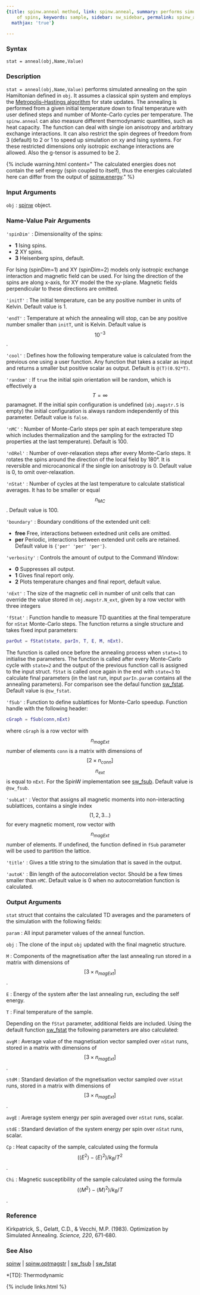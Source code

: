 ```yaml
---
{title: spinw.anneal method, link: spinw.anneal, summary: performs simulated annealing
    of spins, keywords: sample, sidebar: sw_sidebar, permalink: spinw_anneal, folder: spinw,
  mathjax: 'true'}

---
```

  
### Syntax
  
`stat = anneal(obj,Name,Value)`
  
### Description
  
`stat = anneal(obj,Name,Value)` performs simulated annealing on the spin
Hamiltonian defined in `obj`. It assumes a classical spin system and
employs the [Metropolis–Hastings
algorithm](https://en.wikipedia.org/wiki/Metropolis–Hastings_algorithm)
for state updates. The annealing is performed from a given initial
temperature down to final temperature with user defined steps and number
of Monte-Carlo cycles per temperature. The `spinw.anneal` can also
measure different thermodynamic quantities, such as heat capacity. The
function can deal with single ion anisotropy and arbitrary exchange
interactions. It can also restrict the spin degrees of freedom from 3
(default) to 2 or 1 to speed up simulation on xy and Ising systems. For
these restricted dimensions only isotropic exchange interactions are
allowed. Also the g-tensor is assumed to be 2.
   
{% include warning.html content=" The calculated energies does not contain the self energy (spin
coupled to itself), thus the energies calculated here can differ from the
output of [spinw.energy](spinw_energy)." %}
   
  
### Input Arguments
  
`obj`
: [spinw](spinw) object.
  
### Name-Value Pair Arguments
  
`'spinDim'`
: Dimensionality of the spins:
  * **1**     Ising spins.
  * **2**     XY spins.
  * **3**     Heisenberg spins, default.
 
  For Ising (spinDim=1) and XY (spinDim=2) models only isotropic
  exchange interaction and magnetic field can be used. For Ising
  the direction of the spins are along x-axis, for XY model the
  the xy-plane. Magnetic fields perpendicular to these directions
  are omitted.
  
`'initT'`
: The initial temperature, can be any positive number
  in units of Kelvin. Default value is 1.
  
`'endT'`
: Temperature at which the annealing will stop, can be any positive number
  smaller than `initT`, unit is Kelvin.
  Default value is $$10^{-3}$$.
  
`'cool'`
: Defines how the following temperature value is calculated from the
  previous one using a user function. Any function that takes a scalar as input and
  returns a smaller but positive scalar as output. Default is `@(T)(0.92*T)`.
  
`'random'`
: If `true` the initial spin orientation will be random, which is
  effectively a $$T=\infty$$ paramagnet. If the initial spin configuration
  is undefined (`obj.magstr.S` is empty) the initial configuration
  is always random independently of this parameter.
  Default value is `false`.
  
`'nMC'`
: Number of Monte-Carlo steps per spin at each temperature
  step  which includes thermalization and the sampling for the extracted 
  TD properties at the last temperature). Default is 100.
  
`'nORel'`
: Number of over-relaxation steps after every Monte-Carlo
  steps. It rotates the spins around the direction of the local field by
  180°. It is reversible and microcanonical if the single ion
  anisotropy is 0. Default value is 0, to omit over-relaxation.
  
`'nStat'`
: Number of cycles at the last temperature to calculate
  statistical averages. It has to be smaller or equal $$n_{MC}$$.
  Default value is 100.
  
`'boundary'`
: Boundary conditions of the extended unit cell:
  * **free**  Free, interactions between extedned unit cells are
              omitted.
  * **per**   Periodic, interactions between extended unit cells
              are retained.
  Default value is `{'per' 'per' 'per'}`.
  
`'verbosity'`
: Controls the amount of output to the Command Window:
  * **0**   Suppresses all output.
  * **1**   Gives final report only.
  * **2**   Plots temperature changes and final report, default value.
  
`'nExt'`
: The size of the magnetic cell in number of unit cells that can override
  the value stored in `obj.magstr.N_ext`, given by a row vector with
  three integers
  
`'fStat'`
: Function handle to measure TD quantities at the final temperature
  for `nStat` Monte-Carlo steps. The function returns a single structure
  and takes fixed input parameters:
  ```matlab
  parOut = fStat(state, parIn, T, E, M, nExt).
  ```
  The function is called once before the annealing process
  when `state=1` to initialise the parameters. The function is called
  after every Monte-Carlo cycle with `state=2` and the output of the
  previous function call is assigned to the input struct. `fStat` is called
  once again in the end with `state=3` to calculate final parameters (in
  the last run, input `parIn.param` contains all the annealing
  parameters). For comparison see the defaul function [sw_fstat](sw_fstat).
  Default value is `@sw_fstat`.
  
`'fSub'`
: Function to define sublattices for Monte-Carlo speedup. Function handle
  with the following header:
  ```matlab
  cGraph = fSub(conn,nExt)
  ```
  where `cGraph` is a row vector with $$n_{magExt}$$ number of elements
  `conn` is a matrix with dimensions of $$[2\times n_{conn}]$$ $$n_{ext}$$ is
  equal to `nExt`. For the SpinW implementation see [sw_fsub](sw_fsub). Default
  value is `@sw_fsub`.
  
`'subLat'`
: Vector that assigns all magnetic moments into non-interacting
  sublattices, contains a single index $$(1,2,3...)$$ for every
  magnetic moment, row vector with $$n_{magExt}$$ number of elements. If
  undefined, the function defined in `fSub` parameter will be used to
  partition the lattice.
  
`'title'`
: Gives a title string to the simulation that is saved in the
  output.
  
`'autoK'`
: Bin length of the autocorrelation vector. Should be a few times
  smaller than `nMC`. Default value is 0 when no autocorrelation function
  is calculated.
  
### Output Arguments
  
`stat` struct that contains the calculated TD averages and the parameters
of the simulation with the following fields:
 
`param`
: All input parameter values of the anneal function.
  
`obj`
: The clone of the input `obj` updated with the final magnetic
  structure.
  
`M`
: Components of the magnetisation after the last annealing
  run stored in a matrix with dimensions of $$[3\times n_{magExt}]$$.
  
`E`
: Energy of the system after the last annealing run, excluding the self
  energy.
  
`T`
: Final temperature of the sample.
  
Depending on the `fStat` parameter, additional fields are included. Using
the default function [sw_fstat](sw_fstat) the following parameters are also
calculated:
  
`avgM`
: Average value of the magnetisation vector sampled over `nStat` runs,
  stored in a matrix with dimensions of $$[3\times n_{magExt}]$$.
  
`stdM`
: Standard deviation of the mgnetisation vector sampled over
  `nStat` runs, stored in a matrix with dimensions of $$[3\times
  n_{magExt}]$$.
  
`avgE`
: Average system energy per spin averaged over `nStat` runs, scalar.
  
`stdE`
: Standard deviation of the system energy per spin over
  `nStat` runs, scalar.
  
`Cp`
: Heat capacity of the sample, calculated using the formula $$(\langle E^2\rangle-\langle E\rangle^2)/k_B/T^2$$.
  
`Chi`
: Magnetic susceptibility of the sample calculated using the formula $$(\langle M^2\rangle-\langle M\rangle^2)/k_B/T$$.
 
 
### Reference
 
   Kirkpatrick, S., Gelatt, C.D., & Vecchi, M.P. (1983). Optimization by
   Simulated Annealing. _Science, 220_, 671-680.
  
### See Also
  
[spinw](spinw) \| [spinw.optmagstr](spinw_optmagstr) \| [sw_fsub](sw_fsub) \| [sw_fstat](sw_fstat)
 
*[TD]: Thermodynamic
 

{% include links.html %}
